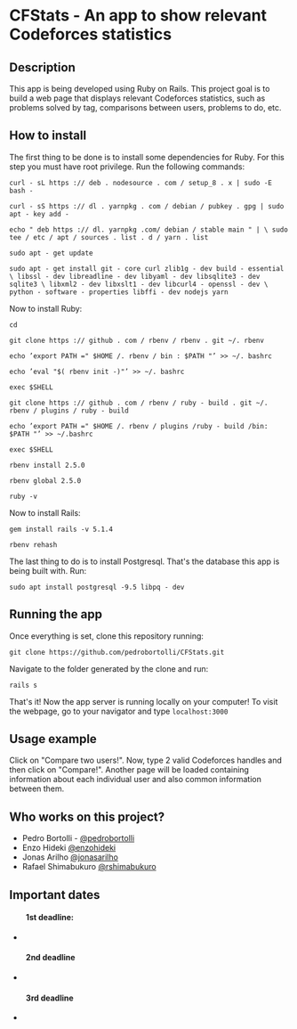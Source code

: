 # CFStats - An app to show relevant Codeforces statistics


## Description

This app is being developed using Ruby on Rails. This project goal is to build a web page that displays relevant Codeforces statistics, such as problems solved by tag, comparisons between users, problems to do, etc.


## How to install

The first thing to be done is to install some dependencies for Ruby. For this step you must have root privilege. Run the following commands:

``curl - sL https :// deb . nodesource . com / setup_8 . x | sudo -E bash -``

``curl - sS https :// dl . yarnpkg . com / debian / pubkey . gpg | sudo apt - key add -``

``echo " deb https :// dl. yarnpkg .com/ debian / stable main " | \ sudo tee / etc / apt / sources . list . d / yarn . list``

``sudo apt - get update``

``sudo apt - get install git - core curl zlib1g - dev build - essential \ libssl - dev libreadline - dev libyaml - dev libsqlite3 - dev sqlite3 \ libxml2 - dev libxslt1 - dev libcurl4 - openssl - dev \ python - software - properties libffi - dev nodejs yarn``


Now to install Ruby:

``cd``

``git clone https :// github . com / rbenv / rbenv . git ~/. rbenv``

``echo ’export PATH =" $HOME /. rbenv / bin : $PATH "’ >> ~/. bashrc``

``echo ’eval "$( rbenv init -)"’ >> ~/. bashrc``

``exec $SHELL``

``git clone https :// github . com / rbenv / ruby - build . git ~/. rbenv / plugins / ruby - build``

``echo ’export PATH =" $HOME /. rbenv / plugins /ruby - build /bin: $PATH "’ >> ~/.bashrc``

``exec $SHELL``



``rbenv install 2.5.0``

``rbenv global 2.5.0``

``ruby -v``


Now to install Rails:

``gem install rails -v 5.1.4``

``rbenv rehash``


The last thing to do is to install Postgresql. That's the database this app is being built with. Run:

``sudo apt install postgresql -9.5 libpq - dev``


## Running the app

Once everything is set, clone this repository running:

``git clone https://github.com/pedrobortolli/CFStats.git``

Navigate to the folder generated by the clone and run:

``rails s``

That's it! Now the app server is running locally on your computer! To visit the webpage, go to your navigator and type ``localhost:3000``


## Usage example

Click on "Compare two users!". Now, type 2 valid Codeforces handles and then click on "Compare!". Another page will be loaded containing information about each individual user and also common information between them.


## Who works on this project?

* Pedro Bortolli - [@pedrobortolli](http://github.com/pedrobortolli)
* Enzo Hideki [@enzohideki](http://github.com/enzohideki)
* Jonas Arilho [@jonasarilho](http://github.com/jonasarilho)
* Rafael Shimabukuro [@rshimabukuro](http://github.com/rshimabukuro)


## Important dates

#### &nbsp;&nbsp;&nbsp;&nbsp;&nbsp;&nbsp;&nbsp;&nbsp; 1st deadline:
*
#### &nbsp;&nbsp;&nbsp;&nbsp;&nbsp;&nbsp;&nbsp;&nbsp; 2nd deadline
*
#### &nbsp;&nbsp;&nbsp;&nbsp;&nbsp;&nbsp;&nbsp;&nbsp; 3rd deadline
*
